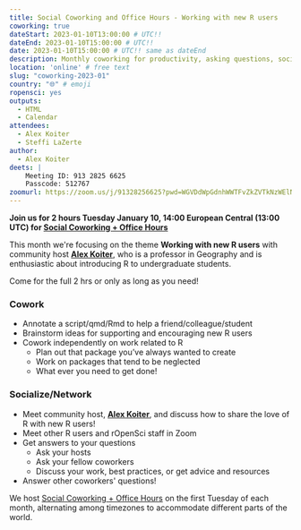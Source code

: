 ```yaml
---
title: Social Coworking and Office Hours - Working with new R users
coworking: true
dateStart: 2023-01-10T13:00:00 # UTC!!
dateEnd: 2023-01-10T15:00:00 # UTC!!
date: 2023-01-10T15:00:00 # UTC!! same as dateEnd
description: Monthly coworking for productivity, asking questions, socializing
location: 'online' # free text
slug: "coworking-2023-01"
country: "🌐" # emoji
ropensci: yes
outputs:
  - HTML
  - Calendar
attendees:
  - Alex Koiter
  - Steffi LaZerte
author:
  - Alex Koiter
deets: |
    Meeting ID: 913 2825 6625
    Passcode: 512767
zoomurl: https://zoom.us/j/91328256625?pwd=WGVDdWpGdnhWWTFvZkZVTkNzWElNQT09
---
```


<!--
```{r}
d <- lubridate::ymd_hms('2023-01-10 14:00:00', tz = 'Europe/Paris')
lubridate::with_tz(d, 'UTC')
lubridate::with_tz(d, 'America/Winnipeg')
```
-->

**Join us for 2 hours Tuesday January 10, 14:00 European Central (13:00 UTC) for 
[Social Coworking + Office Hours](/blog/2021/08/17/coworking-sessions/)**

This month we're focusing on the theme **Working with new R users** 
with community host **[Alex Koiter](https://alexkoiter.ca)**, who is a professor in Geography and is
enthusiastic about introducing R to undergraduate students.

Come for the full 2 hrs or only as long as you need!

### Cowork

- Annotate a script/qmd/Rmd to help a friend/colleague/student 
- Brainstorm ideas for supporting and encouraging new R users
- Cowork independently on work related to R
    - Plan out that package you’ve always wanted to create
    - Work on packages that tend to be neglected
    - What ever you need to get done!

### Socialize/Network

- Meet community host, **[Alex Koiter](https://alexkoiter.ca)**, and discuss how to share the love of R
  with new R users!
- Meet other R users and rOpenSci staff in Zoom
- Get answers to your questions
    - Ask your hosts
    - Ask your fellow coworkers
    - Discuss your work, best practices, or get advice and resources
- Answer other coworkers' questions!

We host 
[Social Coworking + Office Hours](/blog/2021/08/17/coworking-sessions/) 
on the first Tuesday of each month, alternating among timezones to 
accommodate different parts of the world.
